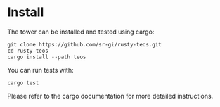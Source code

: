 # Install

The tower can be installed and tested using cargo:

```
git clone https://github.com/sr-gi/rusty-teos.git
cd rusty-teos
cargo install --path teos
```

You can run tests with:

```
cargo test
```

Please refer to the cargo documentation for more detailed instructions.
